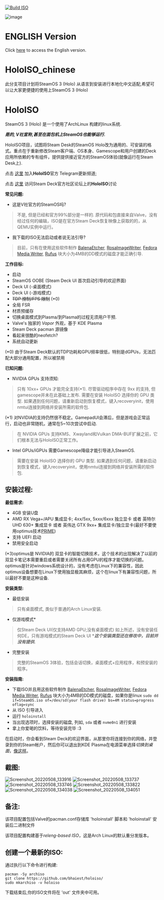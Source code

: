 [![Build ISO](https://github.com/danyi/SteamOS-holo-for-Danyi/actions/workflows/build.yml/badge.svg)](https://github.com/danyi/SteamOS-holo-for-Danyi/actions/workflows/build.yml)

![image](https://user-images.githubusercontent.com/97450182/167457908-07be1a60-7e86-4bef-b7f0-6bd19efd8b24.png)

# ENGLISH Version
Click [here](https://github.com/theVakhovskeIsTaken/holoiso) to access the English version.

# HoloISO_chinese
此分支项目计划将SteamOS 3 (Holo) 从语言到安装进行本地化中文适配,希望可以让大家更便捷的使用上SteamOS 3 (Holo)


# HoloISO 
SteamOS 3 (Holo) 是一个使用了ArchLinux 构建的linux系统.

***是的, V社宣称,甚至在面包机上SteamOS也能够运行.***


HoloISO项目，试图将Steam Desk的SteamOS Holo改为通用的、可安装的格式。重点在于重新修改Steam客户端、OS本身、Gamescope和用户创建的Deck应用所依赖的专有组件，提供提供接近官方的SteamOS体验(就像运行在Steam Desk上).


点击 [这里](https://t.me/HoloISO) 加入**HoloISO**官方 Telegram更新频道;

点击 [这里](https://steamdeck.community/forums/holoiso.29/) 访问Steam Deck官方社区论坛上的**HoloISO**讨论

**常见问题:**

- 这是V社官方的SteamOS吗?
> 不是, 但是已经和官方99%部分是一样的. 原代码和包直接来自Valve，没有经过任何的编辑，ISO是在官方Steam Deck恢复映像上获取的的，从QEMU实例中运行。
- 我下载的ISO无法启动或者说无法引导?
> 目前，只有在使用这些软件制作 [BalenaEtcher](https://www.balena.io/etcher/), [RosaImageWriter](http://wiki.rosalab.ru/en/index.php/ROSA_ImageWriter), [Fedora Media Writer](https://getfedora.org/en/workstation/download/), [Rufus](https://rufus.ie) 块大小为4MB的DD模式的磁盘才能正确引导.


**工作目标:**
- 启动
- SteamOS OOBE (Steam Deck UI 首次启动引导的欢迎界面)
- Deck UI (-桌面模式)
- Deck UI (-游戏模式)
- ~~TDP 控制/FPS 限制~~ (*0)
- 全局 FSR
- 材质预缓存
- 切换桌面模式到Plasma/到Plasma的过程无须用户干预.
- Valve's 独家的 *Vapor* 外观，基于 KDE Plasma
- Steam Deck pacman 源镜像
- 看起来很酷的neofetch?
- 系统自动更新

(*0) 由于Steam Deck默认的TDP功耗和GPU频率很低，特别是dGPUs，无法匹配大部分通用配置，所以被禁用

**已知问题:**
- NVIDIA GPUs 支持须知:

> 只有 10xx+ GPUs 才能完全支持(*1). 尽管驱动程序中存在 9xx 的支持, 但gamescope并未在此基础上发布. 需要在安装 HoloISO 选择你的 GPU 类型. 如果遇到任何问题，请重新启动到恢复模式，键入recoveryinit，使用nmtui连接到网络并安装所需的软件包.

(*1) 对NVIDIA的支持仍然很不稳定。GamepadUI会滞后，但是游戏会正常运行，启动也非常随机，通常在5~10次尝试中启动.

> 在 NVIDIA GPUs 支持KMS、Xwayland和Vulkan DMA-BUF扩展之前，它们根本无法与HoloISO正常工作。

- Intel GPUs/iGPUs 需要Gamescope降级才能引导进入SteamOS. 

> 需要在安装 HoloISO 选择你的 GPU 类型. 如果遇到任何问题，请重新启动到恢复模式，键入recoveryinit，使用nmtui连接到网络并安装所需的软件包.

安装过程:
-
**最低需求:**
- 4GB 安装U盘
- AMD RX Vega+/APU 集成显卡; 4xx/5xx, 5xxx/6xxx 独立显卡
  或者 英特尔 UHD 630+ 集成显卡 
  或者 英伟达 GTX 9xx+ 集成显卡/独立显卡(最好不要使用optimus技术[PRIME](*3))
- 支持 UEFI 启动
- 禁用安全启动

(*3)optimus是 NVIDIA的 双显卡的智能切换技术，这个技术的出现解决了以前的双显卡笔记本需要重启或者需要关闭所有占用GPU的程序才能切换的问题。optimus是针对windows系统设计的，没有考虑在Linux下的兼容性，因此optimus设备想要在Linux下使用独显极其麻烦，这个在linux下有兼容性问题，所以最好不要是这种设备.

**安装类型:**
- 最低安装
> 只有桌面模式, 类似于普通的Arch Linux安装.
- 仅游戏模式*
> 仅Steam Deck UI(仅支持AMD GPU;没有桌面模式) 如上所述，没有安装任何DE，只有游戏模式的Steam Deck UI
> ****这个安装类型还在修改中，目前并没有提供.***
- 完整安装
> 完整的SteamOS 3体验，包括会话切换，桌面模式+应用程序，和预安装的程序。

**安装指南:**
- 下载ISO并且用这些软件制作 [BalenaEtcher](https://www.balena.io/etcher/), [RosaImageWriter](http://wiki.rosalab.ru/en/index.php/ROSA_ImageWriter), [Fedora Media Writer](https://getfedora.org/en/workstation/download/), [Rufus](https://rufus.ie) 块大小为4MB的DD模式的磁盘，如果你是linux `sudo dd if=SteamOS.iso of=/dev/sd(your flash drive) bs=4M status=progress oflag=sync` 
- 从 ISO 引导进入
- 运行 `holoinstall`
- 当出现选项时，选择安装的磁盘, 列如, `sda` 或者 `nvme0n1` 进行安装
- 拿上你爱喝的饮料，等待安装完毕 :3

在启动时，你会看到Steam Deck的欢迎界面，从那里你将连接到你的网络，并登录到你的Steam帐户，然后你可以退出到KDE Plasma在电源菜单选择*切换到桌面*，[像这样](https://www.youtube.com/watch?v=smfwna2iHho)。

截图:
-
![Screenshot_20220508_133916](https://user-images.githubusercontent.com/97450182/167292656-1679e007-4701-4a3c-89ee-2104b5eb12cd.png)
![Screenshot_20220508_133737](https://user-images.githubusercontent.com/97450182/167292672-8bc9032d-4a21-4528-ab7e-b9dbc25a0664.png)
![Screenshot_20220508_133746](https://user-images.githubusercontent.com/97450182/167292722-a68806c1-5768-4790-a8e7-108d7c72bb08.png)
![Screenshot_20220508_133822](https://user-images.githubusercontent.com/97450182/167292731-86fed590-0260-4c5e-ac13-05d284b5fd24.png)
![Screenshot_20220508_134038](https://user-images.githubusercontent.com/97450182/167292734-90036b5f-2571-438e-8951-8d731cd4ae93.png)
![Screenshot_20220508_134051](https://user-images.githubusercontent.com/97450182/167292738-a70d266f-814d-4352-8d38-b920ae3f3381.png)


备注:
-

该项目配置包括Valve的pacman.conf存储库 'holoinstall' 脚本和 'holoinstall' 安装后二进制文件

该项目配置构建基于*releng-based ISO*，这是Arch Linux的默认重分发版本。

创建一个最新的ISO:
-
通过执行以下命令进行构建:
```
pacman -Sy archiso
git clone https://github.com/bhaiest/holoiso/
sudo mkarchiso -v holoiso
```
下载结束后,你的ISO文件将在 'out' 文件夹中可用。

